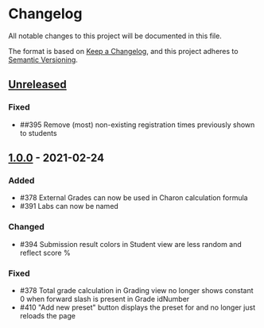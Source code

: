 # Changelog
All notable changes to this project will be documented in this file.

The format is based on [Keep a Changelog](https://keepachangelog.com/en/1.0.0/),
and this project adheres to [Semantic Versioning](https://semver.org/spec/v2.0.0.html).

## [Unreleased]

### Fixed
- \##395 Remove (most) non-existing registration times previously shown to students

## [1.0.0] - 2021-02-24

### Added
- \#378 External Grades can now be used in Charon calculation formula
- \#391 Labs can now be named

### Changed
- \#394 Submission result colors in Student view are less random and reflect score % 

### Fixed
- \#378 Total grade calculation in Grading view no longer shows constant 0 when forward slash is present in Grade idNumber
- \#410 "Add new preset" button displays the preset for and no longer just reloads the page


[Unreleased]: https://gitlab.cs.ttu.ee/ained/charon/-/compare/master...develop
[1.0.0]: https://gitlab.cs.ttu.ee/ained/charon/-/compare/889d5abbbc38491f5b2370f0d62f212a8ce52bd6...1.0.0
